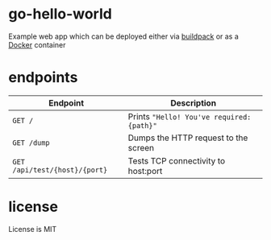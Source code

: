 # go-hello-world
Example web app which can be deployed either via [buildpack](https://docs.cloudfoundry.org/buildpacks/) or
as a [Docker](https://docs.cloudfoundry.org/devguide/deploy-apps/push-docker.html) container

# endpoints

| Endpoint | Description |
|----------|-------------|
| `GET /`      | Prints `"Hello! You've required: {path}"` |
| `GET /dump`  | Dumps the HTTP request to the screen |
| `GET /api/test/{host}/{port}` | Tests TCP connectivity to host:port |


# license
License is MIT
 
